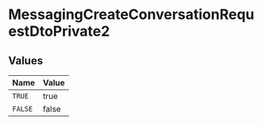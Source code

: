 # MessagingCreateConversationRequestDtoPrivate2


## Values

| Name    | Value   |
| ------- | ------- |
| `TRUE`  | true    |
| `FALSE` | false   |